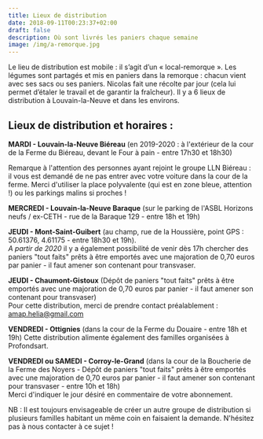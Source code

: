 ```yaml
---
title: Lieux de distribution
date: 2018-09-11T00:23:37+02:00
draft: false
description: Où sont livrés les paniers chaque semaine
image: /img/a-remorque.jpg
---
```


Le lieu de distribution est mobile : il s’agit d’un « local-remorque ». Les légumes sont partagés et mis en paniers dans la remorque : chacun vient avec ses sacs ou ses paniers. Nicolas fait une récolte par jour (cela lui permet d’étaler le travail et de garantir la fraîcheur). Il y a 6 lieux de distribution à Louvain-la-Neuve et dans les environs.

## Lieux de distribution et horaires :

**MARDI - Louvain-la-Neuve Biéreau** (en 2019-2020 : à l'extérieur de la cour de la Ferme du Biéreau, devant le Four à pain - entre 17h30 et 18h30)

Remarque à l'attention des personnes ayant rejoint le groupe LLN Biéreau : 
il vous est demandé de ne pas entrer avec votre voiture dans la cour de la ferme. Merci d'utiliser la place polyvalente (qui est en zone bleue, attention !) ou les parkings malins si proches !

**MERCREDI - Louvain-la-Neuve Baraque** (sur le parking de l'ASBL Horizons neufs / ex-CETH - rue de la Baraque 129 - entre 18h et 19h)

**JEUDI - Mont-Saint-Guibert** (au champ, rue de la Houssière, point GPS : 50.61376, 4.61175 - entre 18h30 et 19h). <br>
*A partir de 2020*  il y a également possibilité de venir dès 17h chercher des paniers "tout faits" prêts à être emportés avec une majoration de 0,70 euros par panier - il faut amener son contenant pour transvaser.

**JEUDI - Chaumont-Gistoux** (Dépôt de paniers "tout faits" prêts à être emportés avec une majoration de 0,70 euros par panier - il faut amener son contenant pour transvaser) <br>
Pour cette distribution, merci de prendre contact préalablement : amap.helia@gmail.com

**VENDREDI - Ottignies** (dans la cour de la Ferme du Douaire - entre 18h et 19h)
Cette distribution alimente également des familles organisées à Profondsart.

**VENDREDI ou SAMEDI - Corroy-le-Grand** (dans la cour de la Boucherie de la Ferme des Noyers - Dépôt de paniers "tout faits" prêts à être emportés avec une majoration de 0,70 euros par panier - il faut amener son contenant pour transvaser - entre 10h et 18h) <br>
Merci d'indiquer le jour désiré en commentaire de votre abonnement. 


NB : Il est toujours envisageable de créer un autre groupe de distribution si plusieurs familles habitant un même coin en faisaient la demande. N'hésitez pas à nous contacter à ce sujet !
